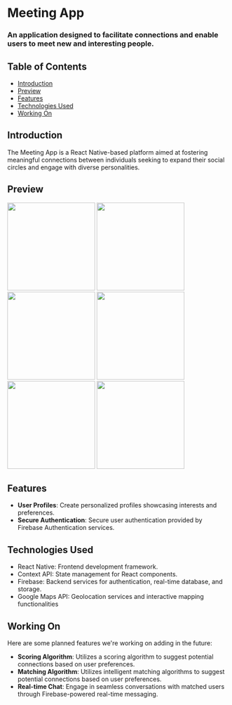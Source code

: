 # Meeting App

### An application designed to facilitate connections and enable users to meet new and interesting people.

## Table of Contents
- [Introduction](#introduction)
- [Preview](#preview)
- [Features](#features)
- [Technologies Used](#technologies-used)
- [Working On](#working-on)

## Introduction
The Meeting App is a React Native-based platform aimed at fostering meaningful connections between individuals seeking to expand their social circles and engage with diverse personalities.

## Preview
<div>
  <img src='https://github.com/lukasgola/myportfolio/blob/main/src/assets/m-a1.png?raw=true' width=200 />
  <img src='https://github.com/lukasgola/myportfolio/blob/main/src/assets/m-a2.png?raw=true' width=200 />
  <img src='https://github.com/lukasgola/myportfolio/blob/main/src/assets/m-a3.png?raw=true' width=200 />
  <img src='https://github.com/lukasgola/myportfolio/blob/main/src/assets/m-a4.png?raw=true' width=200 />
  <img src='https://github.com/lukasgola/myportfolio/blob/main/src/assets/m-a5.png?raw=true' width=200 />
  <img src='https://github.com/lukasgola/myportfolio/blob/main/src/assets/m-a6.png?raw=true' width=200 />
</div>

## Features
- **User Profiles**: Create personalized profiles showcasing interests and preferences.
- **Secure Authentication**: Secure user authentication provided by Firebase Authentication services.

## Technologies Used
- React Native: Frontend development framework.
- Context API: State management for React components.
- Firebase: Backend services for authentication, real-time database, and storage.
- Google Maps API: Geolocation services and interactive mapping functionalities

## Working On
Here are some planned features we're working on adding in the future:
- **Scoring Algorithm**: Utilizes a scoring algorithm to suggest potential connections based on user preferences.
- **Matching Algorithm**: Utilizes intelligent matching algorithms to suggest potential connections based on user preferences.
- **Real-time Chat**: Engage in seamless conversations with matched users through Firebase-powered real-time messaging.
